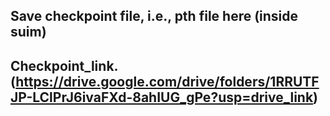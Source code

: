 ## Save checkpoint file, i.e., pth file here (inside suim)
## Checkpoint_link.(https://drive.google.com/drive/folders/1RRUTFJP-LClPrJ6ivaFXd-8ahIUG_gPe?usp=drive_link)
